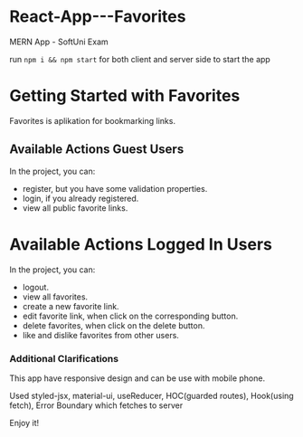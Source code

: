 # React-App---Favorites

MERN App - SoftUni Exam

run `npm i && npm start` for both client and server side to start the app

# Getting Started with Favorites

Favorites is aplikation for bookmarking links.

## Available Actions Guest Users

In the project, you can:

-   register, but you have some validation properties.
-   login, if you already registered.
-   view all public favorite links.

# Available Actions Logged In Users

In the project, you can:

-   logout.
-   view all favorites.
-   create a new favorite link.
-   edit favorite link, when click on the corresponding button.
-   delete favorites, when click on the delete button.
-   like and dislike favorites from other users.

### Additional Clarifications

This app have responsive design and can be use with mobile phone.

Used styled-jsx, material-ui, useReducer, HOC(guarded routes), Hook(using fetch), Error Boundary which fetches to server

Enjoy it!
